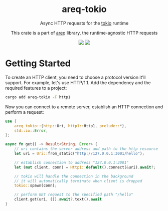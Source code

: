 <div align="center">
    <h1>areq-tokio</h1>
    <p>
        Async HTTP requests for the
        <a href="https://crates.io/crates/tokio">tokio</a>
        runtime
    </p>
    <p>
        This crate is a part of
        <a href="https://crates.io/crates/areq">areq</a>
        library, the runtime-agnostic HTTP requests
    </p>
    <p>
        <a href="https://crates.io/crates/areq-tokio"><img src="https://img.shields.io/crates/v/areq-tokio.svg"></img></a>
        <a href="https://docs.rs/areq-tokio"><img src="https://docs.rs/areq-tokio/badge.svg"></img></a>
    </p>
</div>

# Getting Started

To create an HTTP client, you need to choose a protocol version it'll support. For example, let's use HTTP/1.1. Add the dependency and the required features to a project:

```sh
cargo add areq-tokio -F http1
```

Now you can connect to a remote server, establish an HTTP connection and perform a request:

```rust
use {
    areq_tokio::{http::Uri, http1::Http1, prelude::*},
    std::io::Error,
};

async fn get() -> Result<String, Error> {
    // uri contains the server address and path to the http resource
    let uri = Uri::from_static("http://127.0.0.1:3001/hello");

    // establish connection to address "127.0.0.1:3001"
    let (mut client, conn) = Http1::default().connect(&uri).await?;

    // tokio will handle the connection in the background
    // it will automatically terminate when client is dropped
    tokio::spawn(conn);

    // perform GET request to the specified path "/hello"
    client.get(uri, ()).await?.text().await
}
```
